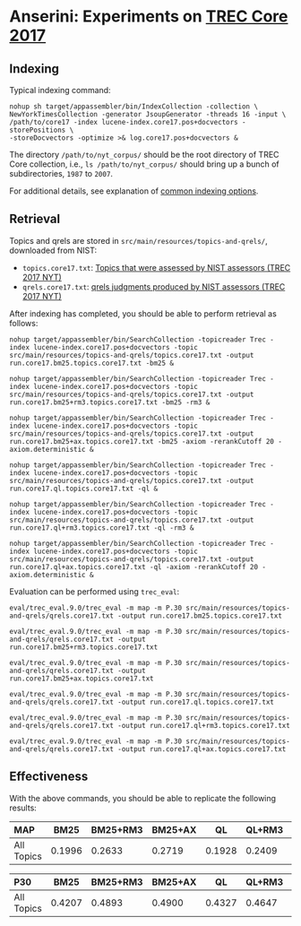 # Anserini: Experiments on [TREC Core 2017](https://trec-core.github.io/2017/)

## Indexing

Typical indexing command:

```
nohup sh target/appassembler/bin/IndexCollection -collection \
NewYorkTimesCollection -generator JsoupGenerator -threads 16 -input \
/path/to/core17 -index lucene-index.core17.pos+docvectors -storePositions \
-storeDocvectors -optimize >& log.core17.pos+docvectors &
```

The directory `/path/to/nyt_corpus/` should be the root directory of TREC Core collection, i.e., `ls /path/to/nyt_corpus/`
should bring up a bunch of subdirectories, `1987` to `2007`.

For additional details, see explanation of [common indexing options](common-indexing-options.md).

## Retrieval

Topics and qrels are stored in `src/main/resources/topics-and-qrels/`, downloaded from NIST:

+ `topics.core17.txt`: [Topics that were assessed by NIST assessors (TREC 2017 NYT)](https://trec.nist.gov/data/core/core_nist.txt)
+ `qrels.core17.txt`: [qrels judgments produced by NIST assessors (TREC 2017 NYT)](https://trec.nist.gov/data/core/qrels.txt)

After indexing has completed, you should be able to perform retrieval as follows:

```
nohup target/appassembler/bin/SearchCollection -topicreader Trec -index lucene-index.core17.pos+docvectors -topic src/main/resources/topics-and-qrels/topics.core17.txt -output run.core17.bm25.topics.core17.txt -bm25 &

nohup target/appassembler/bin/SearchCollection -topicreader Trec -index lucene-index.core17.pos+docvectors -topic src/main/resources/topics-and-qrels/topics.core17.txt -output run.core17.bm25+rm3.topics.core17.txt -bm25 -rm3 &

nohup target/appassembler/bin/SearchCollection -topicreader Trec -index lucene-index.core17.pos+docvectors -topic src/main/resources/topics-and-qrels/topics.core17.txt -output run.core17.bm25+ax.topics.core17.txt -bm25 -axiom -rerankCutoff 20 -axiom.deterministic &

nohup target/appassembler/bin/SearchCollection -topicreader Trec -index lucene-index.core17.pos+docvectors -topic src/main/resources/topics-and-qrels/topics.core17.txt -output run.core17.ql.topics.core17.txt -ql &

nohup target/appassembler/bin/SearchCollection -topicreader Trec -index lucene-index.core17.pos+docvectors -topic src/main/resources/topics-and-qrels/topics.core17.txt -output run.core17.ql+rm3.topics.core17.txt -ql -rm3 &

nohup target/appassembler/bin/SearchCollection -topicreader Trec -index lucene-index.core17.pos+docvectors -topic src/main/resources/topics-and-qrels/topics.core17.txt -output run.core17.ql+ax.topics.core17.txt -ql -axiom -rerankCutoff 20 -axiom.deterministic &

```

Evaluation can be performed using `trec_eval`:

```
eval/trec_eval.9.0/trec_eval -m map -m P.30 src/main/resources/topics-and-qrels/qrels.core17.txt -output run.core17.bm25.topics.core17.txt

eval/trec_eval.9.0/trec_eval -m map -m P.30 src/main/resources/topics-and-qrels/qrels.core17.txt -output run.core17.bm25+rm3.topics.core17.txt

eval/trec_eval.9.0/trec_eval -m map -m P.30 src/main/resources/topics-and-qrels/qrels.core17.txt -output run.core17.bm25+ax.topics.core17.txt

eval/trec_eval.9.0/trec_eval -m map -m P.30 src/main/resources/topics-and-qrels/qrels.core17.txt -output run.core17.ql.topics.core17.txt

eval/trec_eval.9.0/trec_eval -m map -m P.30 src/main/resources/topics-and-qrels/qrels.core17.txt -output run.core17.ql+rm3.topics.core17.txt

eval/trec_eval.9.0/trec_eval -m map -m P.30 src/main/resources/topics-and-qrels/qrels.core17.txt -output run.core17.ql+ax.topics.core17.txt

```

## Effectiveness

With the above commands, you should be able to replicate the following results:

MAP                                     | BM25      | BM25+RM3  | BM25+AX   | QL        | QL+RM3    | QL+AX     |
:---------------------------------------|-----------|-----------|-----------|-----------|-----------|-----------|
All Topics                              | 0.1996    | 0.2633    | 0.2719    | 0.1928    | 0.2409    | 0.2498    |


P30                                     | BM25      | BM25+RM3  | BM25+AX   | QL        | QL+RM3    | QL+AX     |
:---------------------------------------|-----------|-----------|-----------|-----------|-----------|-----------|
All Topics                              | 0.4207    | 0.4893    | 0.4900    | 0.4327    | 0.4647    | 0.4813    |


